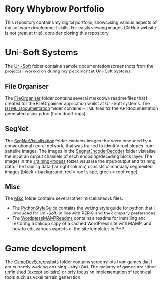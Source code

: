 # Rory Whybrow Portfolio
This repository contains my digital portfolio, showcasing various aspects of my software development skills. For easily viewing images (GitHub website is not great at this), consider cloning this repository!


# Uni-Soft Systems

The [Uni-Soft](./Uni-Soft) folder contains sample documentation/screenshots from the projects I worked on during my placement at Uni-Soft systems. 

## File Organiser
The [FileOrganiser](./Uni-Soft/FileOrganiser) folder contains several markdown readme files that I created for the FileOrganiser application whilst at Uni-Soft systems. The [HTML_Documentation](./Uni-Soft/FileOrganiser/HTML_Documentation) folder contains HTML files for the API documentation generated using pdoc (from docstrings).

## SegNet

The [SegNetVisualisation](./Uni-Soft/SegNetVisualisation) folder contains images that were produced by a convolutional neural network, that was trained to identify roof slopes from sattelite images. The images in the [SegnetEncoderDecoder](./Uni-Soft/SegNetVisualisation/SegnetEncoderDecoder) folder visualise the input an output channels of each encoding/decoding block layer. The images in the [TrainingProcess](./Uni-Soft/SegNetVisualisation/TrainingProcess) folder visualise the input/output and training data. The training data (far right column) consists of manually segmented images (black = background, red = roof slope, green = roof edge). 

## Misc

The [Misc](./Uni-Soft/Misc) folder contains several other miscellaneous files. 
- The [PythonStyleGuide](./Uni-Soft/Misc/PythonStyleGuide.md) contains the writing style guide for python that I produced for Uni-Soft, in line with PEP-8 and the company preferences.  
- The [WordpressMAMPReadme](./Uni-Soft/Misc/WordpressMAMPReadme.md) contains a readme for installing and restoring a bakcup copy of a cached WordPress site with MAMP, and how to edit various aspects of the site templates in PHP. 

# Game development

The [GameDevScreenshots](./GameDevScreenshots) folder contains screenshots from games that I am currently working on using Unity (C#). The majority of games are either unfinished (except solitaire) or only focus on implementation of technical tools such as voxel terrain generation. 
